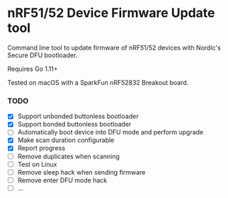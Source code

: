 # nRF51/52 Device Firmware Update tool

Command line tool to update firmware of nRF51/52 devices with Nordic's Secure DFU bootloader.

Requires Go 1.11+

Tested on macOS with a SparkFun nRF52832 Breakout board.

### TODO

- [X] Support unbonded buttonless bootloader
- [X] Support bonded buttonless bootloader
- [ ] Automatically boot device into DFU mode and perform upgrade
- [X] Make scan duration configurable
- [X] Report progress
- [ ] Remove duplicates when scanning
- [ ] Test on Linux
- [ ] Remove sleep hack when sending firmware
- [ ] Remove enter DFU mode hack
- [ ] ...

